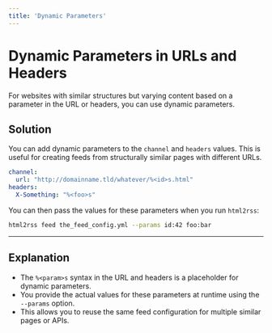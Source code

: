 ```yaml
---
title: 'Dynamic Parameters'
---
```


# Dynamic Parameters in URLs and Headers

For websites with similar structures but varying content based on a parameter in the URL or headers, you can use dynamic parameters.

## Solution

You can add dynamic parameters to the `channel` and `headers` values. This is useful for creating feeds from structurally similar pages with different URLs.

```yaml
channel:
  url: "http://domainname.tld/whatever/%<id>s.html"
headers:
  X-Something: "%<foo>s"
```

You can then pass the values for these parameters when you run `html2rss`:

```bash
html2rss feed the_feed_config.yml --params id:42 foo:bar
```

---

## Explanation

- The `%<param>s` syntax in the URL and headers is a placeholder for dynamic parameters.
- You provide the actual values for these parameters at runtime using the `--params` option.
- This allows you to reuse the same feed configuration for multiple similar pages or APIs.
